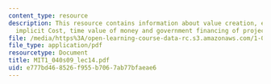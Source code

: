 ```yaml
---
content_type: resource
description: This resource contains information about value creation, explicit and
  implicit Cost, time value of money and government financing of project.
file: /media/https%3A/open-learning-course-data-rc.s3.amazonaws.com/1-040-project-management-spring-2009/e777bd468526f955b7067ab77bfaeae6_MIT1_040s09_lec14.pdf
file_type: application/pdf
resourcetype: Document
title: MIT1_040s09_lec14.pdf
uid: e777bd46-8526-f955-b706-7ab77bfaeae6
---
```

